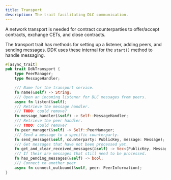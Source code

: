 ```yaml
---
title: Transport
description: The trait facilitating DLC communication.
---
```


A network transport is needed for contract counterparties to offer/accept contracts, exchange CETs, and close contracts.

The transport trait has methods for setting up a listener, adding peers, and sending messages. DDK uses these internal for the `start()` method to handle messaging.

```rust
#[async_trait]
pub trait DdkTransport {
    type PeerManager;
    type MessageHandler;

    /// Name for the transport service.
    fn name(&self) -> String;
    /// Open an incoming listener for DLC messages from peers.
    async fn listen(&self);
    /// Retrieve the message handler.
    /// TODO: could remove?
    fn message_handler(&self) -> Self::MessageHandler;
    /// Retrieve the peer handler.
    /// TODO: could remove?
    fn peer_manager(&self) -> Self::PeerManager;
    /// Send a message to a specific counterparty.
    fn send_message(&self, counterparty: PublicKey, message: Message);
    /// Get messages that have not been processed yet.
    fn get_and_clear_received_messages(&self) -> Vec<(PublicKey, Message)>;
    /// If their are messages that still need to be processed.
    fn has_pending_messages(&self) -> bool;
    /// Connect to another peer
    async fn connect_outbound(&self, peer: PeerInformation);
}
```